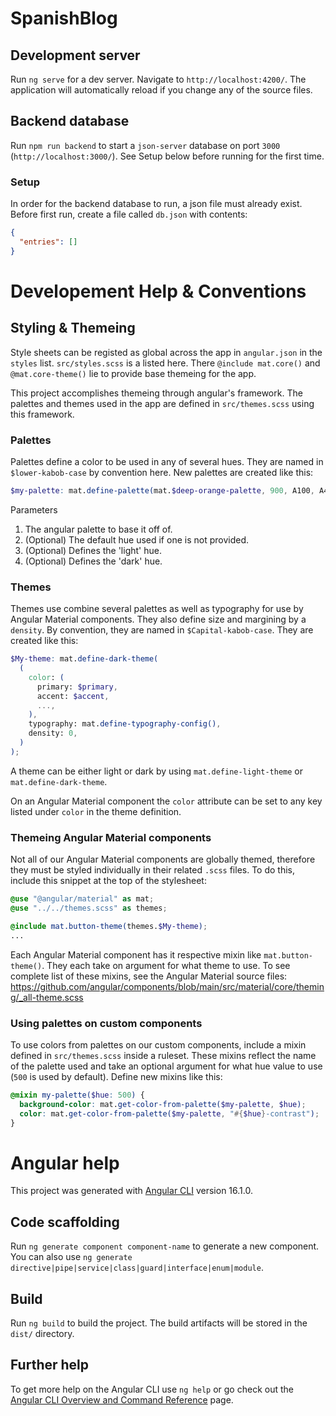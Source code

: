# SpanishBlog

## Development server

Run `ng serve` for a dev server. Navigate to `http://localhost:4200/`. The application will automatically reload if you change any of the source files.

## Backend database

Run `npm run backend` to start a `json-server` database on port `3000` (`http://localhost:3000/`). See Setup below before running for the first time.

### Setup

In order for the backend database to run, a json file must already exist. Before first run, create a file called `db.json` with contents:

```json
{
  "entries": []
}
```

# Developement Help & Conventions

## Styling & Themeing

Style sheets can be registed as global across the app in `angular.json` in the `styles` list. `src/styles.scss` is a listed here. There `@include mat.core()` and `@mat.core-theme()` lie to provide base themeing for the app.

This project accomplishes themeing through angular's framework. The palettes and themes used in the app are defined in `src/themes.scss` using this framework.

### Palettes

Palettes define a color to be used in any of several hues. They are named in `$lower-kabob-case` by convention here. New palettes are created like this:

```scss
$my-palette: mat.define-palette(mat.$deep-orange-palette, 900, A100, A400);
```

Parameters

1. The angular palette to base it off of.
2. (Optional) The default hue used if one is not provided.
3. (Optional) Defines the 'light' hue.
4. (Optional) Defines the 'dark' hue.

### Themes

Themes use combine several palettes as well as typography for use by Angular Material components. They also define size and margining by a `density`. By convention, they are named in `$Capital-kabob-case`. They are created like this:

```scss
$My-theme: mat.define-dark-theme(
  (
    color: (
      primary: $primary,
      accent: $accent,
      ...,
    ),
    typography: mat.define-typography-config(),
    density: 0,
  )
);
```

A theme can be either light or dark by using `mat.define-light-theme` or `mat.define-dark-theme`.

On an Angular Material component the `color` attribute can be set to any key listed under `color` in the theme definition.

### Themeing Angular Material components

Not all of our Angular Material components are globally themed, therefore they must be styled individually in their related `.scss` files. To do this, include this snippet at the top of the stylesheet:

```scss
@use "@angular/material" as mat;
@use "../../themes.scss" as themes;

@include mat.button-theme(themes.$My-theme);
...
```

Each Angular Material component has it respective mixin like `mat.button-theme()`. They each take on argument for what theme to use. To see complete list of these mixins, see the Angular Material source files: https://github.com/angular/components/blob/main/src/material/core/theming/_all-theme.scss

### Using palettes on custom components

To use colors from palettes on our custom components, include a mixin defined in `src/themes.scss` inside a ruleset. These mixins reflect the name of the palette used and take an optional argument for what hue value to use (`500` is used by default). Define new mixins like this:

```scss
@mixin my-palette($hue: 500) {
  background-color: mat.get-color-from-palette($my-palette, $hue);
  color: mat.get-color-from-palette($my-palette, "#{$hue}-contrast");
}
```

# Angular help

This project was generated with [Angular CLI](https://github.com/angular/angular-cli) version 16.1.0.

## Code scaffolding

Run `ng generate component component-name` to generate a new component. You can also use `ng generate directive|pipe|service|class|guard|interface|enum|module`.

## Build

Run `ng build` to build the project. The build artifacts will be stored in the `dist/` directory.

## Further help

To get more help on the Angular CLI use `ng help` or go check out the [Angular CLI Overview and Command Reference](https://angular.io/cli) page.
